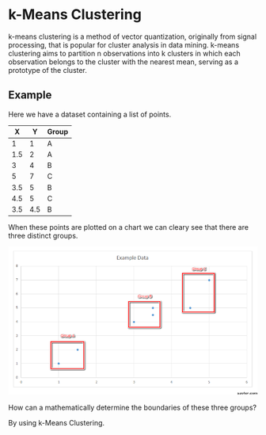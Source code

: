 # k-Means Clustering

k-means clustering is a method of vector quantization, originally from signal processing, that is popular for cluster analysis in data mining. k-means clustering aims to partition n observations into k clusters in which each observation belongs to the cluster with the nearest mean, serving as a prototype of the cluster.

## Example

Here we have a dataset containing a list of points.

|  X  |  Y  | Group |
| --- | --- | ----- |
| 1   | 1   | A     |
| 1.5 | 2   | A     |
| 3   | 4   | B     |
| 5   | 7   | C     |
| 3.5 | 5   | B     |
| 4.5 | 5   | C     |
| 3.5 | 4.5 | B     |

When these points are plotted on a chart we can cleary see that there are three distinct groups.

![](https://github.com/barend-erasmus/k-means-clustering/raw/master/images/chart-annotations.png)

How can a mathematically determine the boundaries of these three groups?

By using k-Means Clustering.